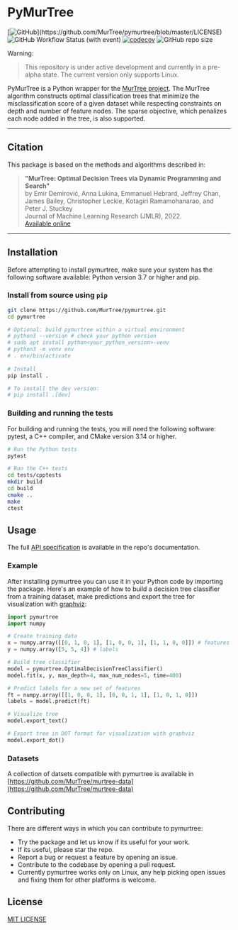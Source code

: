 # PyMurTree 

[![GitHub](https://img.shields.io/github/license/MurTree/pymurtree?)](https://github.com/MurTree/pymurtree/blob/master/LICENSE)
![GitHub Workflow Status (with event)](https://img.shields.io/github/actions/workflow/status/MurTree/pymurtree/wheels.yml)
[![codecov](https://codecov.io/gh/MurTree/pymurtree/branch/master/graph/badge.svg?token=2868b644)](https://codecov.io/gh/MurTree/pymurtree)
![GitHub repo size](https://img.shields.io/github/repo-size/MurTree/pymurtree)

Warning:
> This repository is under active development and currently in a pre-alpha state. 
> The current version only supports Linux.


PyMurTree is a Python wrapper for the [MurTree project](https://github.com/MurTree/murtree). The MurTree algorithm constructs optimal classification trees that minimize the misclassification score of a given dataset while respecting constraints on depth and number of feature nodes. The sparse objective, which penalizes each node added in the tree, is also supported.

---
## **Citation**

This package is based on the methods and algorithms described in:
> **"MurTree: Optimal Decision Trees via Dynamic Programming and Search"**  
> by Emir Demirović, Anna Lukina, Emmanuel Hebrard, Jeffrey Chan, James Bailey, Christopher Leckie, Kotagiri Ramamohanarao, and Peter J. Stuckey  
> Journal of Machine Learning Research (JMLR), 2022.  
> [Available online](https://jmlr.org/papers/v23/20-520.html)

---


## Installation

Before attempting to install pymurtree, make sure your system has the following software available: Python version 3.7 or higher and pip.

### Install from source using `pip`

```bash
git clone https://github.com/MurTree/pymurtree.git
cd pymurtree

# Optional: build pymurtree within a virtual environment
# python3 --version # check your python version
# sudo apt install python<your_python_version>-venv
# python3 -m venv env
# . env/bin/activate
 
# Install
pip install . 

# To install the dev version:
# pip install .[dev] 
```

### Building and running the tests

For building and running the tests, you will need the following software: pytest, a C++ compiler, and CMake   version 3.14 or higher.

```bash
# Run the Python tests
pytest

# Run the C++ tests
cd tests/cpptests
mkdir build
cd build
cmake ..
make
ctest
```

## Usage

The full [API specification](https://murtree.github.io/pymurtree/api_reference.html) is available in the repo's documentation. 

### Example

After installing pymurtree you can use it in your Python code by importing the package. Here's an example of how to build a decision tree classifier from a training dataset, make predictions and export the tree for visualization with [graphviz](https://graphviz.org/):

```python
import pymurtree
import numpy

# Create training data
x = numpy.array([[0, 1, 0, 1], [1, 0, 0, 1], [1, 1, 0, 0]]) # features
y = numpy.array([5, 5, 4]) # labels

# Build tree classifier
model = pymurtree.OptimalDecisionTreeClassifier()
model.fit(x, y, max_depth=4, max_num_nodes=5, time=400)

# Predict labels for a new set of features
ft = numpy.array([[1, 0, 0, 1], [0, 0, 1, 1], [1, 0, 1, 0]])
labels = model.predict(ft)

# Visualize tree
model.export_text()

# Export tree in DOT format for visualization with graphviz
model.export_dot()
```

### Datasets

A collection of datsets compatible with pymurtree is available in [https://github.com/MurTree/murtree-data](https://github.com/MurTree/murtree-data)


## Contributing
There are different ways in which you can contribute to pymurtree:
- Try the package and let us know if its useful for your work. 
- If its useful, please star the repo.
- Report a bug or request a feature by opening an issue.
- Contribute to the codebase by opening a pull request.
- Currently pymurtree works only on Linux, any help picking open issues and fixing them for other platforms is welcome.

## License

[MIT LICENSE](LICENSE)
